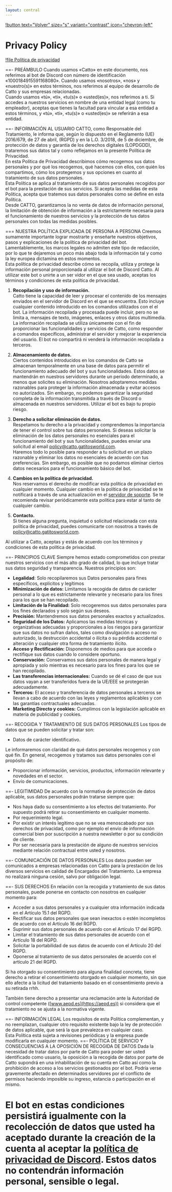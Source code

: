 ```yaml
---
layout: central
---
```


[!button text="Volver" size="s" variant="contrast" icon="chevron-left"](../docs.md)
# Privacy Policy

[!file Política de privacidad](./document.pdf)

==- PREÁMBULO
Cuando usamos «Catto» en este documento, nos referimos al bot de Discord con número de identificación «1000184915591168080».
Cuando usamos «nosotros», «nos» y «nuestro(s)» en estos términos, nos referimos al equipo de desarrollo de Catto y sus empresas relacionadas.<br>
Cuando usamos «tú», «ti», «tu(s)» o «usted(es)», nos referimos a ti. Si accedes a nuestros servicios en nombre de una entidad legal (como tu empleador), aceptas que tienes la facultad para vincular a esa entidad a estos términos, y «tú», «ti», «tu(s)» o «usted(es)» se referirán a esa entidad.

==- INFORMACIÓN AL USUARIO
CATTO, como Responsable del Tratamiento, le informa que, según lo dispuesto en el Reglamento (UE) 2016/679, de 27 de abril, (RGPD) y en la L.O. 3/2018, de 5 de diciembre, de protección de datos y garantía de los derechos digitales (LOPDGDD), trataremos sus datos tal y como reflejamos en la presente Política de Privacidad.<br>
En esta Política de Privacidad describimos cómo recogemos sus datos personales y por qué los recogemos, qué hacemos con ellos, con quién los compartimos, cómo los protegemos y sus opciones en cuanto al tratamiento de sus datos personales.<br>
Esta Política se aplica al tratamiento de sus datos personales recogidos por el bot para la prestación de sus servicios. Si acepta las medidas de esta Política, acepta que tratemos sus datos personales como se define en esta Política.<br>
Desde CATTO, garantizamos la no venta de datos de información personal, la limitación de obtención de información a la estrictamente necesaria para el funcionamiento de nuestros servicios y la protección de tus datos personales con todas las medidas posibles.

=== NUESTRA POLÍTICA EXPLICADA DE PERSONA A PERSONA
Creemos sumamente importante lograr mostrarte y enseñarte nuestros objetivos, pasos y explicaciones de la política de privacidad del bot. Lamentablemente, los marcos legales no admiten este tipo de redacción, por lo que te dejaremos un poco más abajo toda la información tal y como la ley europea dictamina en estos momentos.<br>
Esta política de privacidad describe cómo se recopila, utiliza y protege la información personal proporcionada al utilizar el bot de Discord Catto. Al utilizar este bot o unirte a un ser vidor en el que sea usado, aceptas los términos y condiciones de esta política de privacidad.

1. **Recopilación y uso de información.**<br>
    Catto tiene la capacidad de leer y procesar el contenido de los mensajes enviados en el servidor de Discord en el que se encuentra. Esto incluye cualquier contenido introducido en los comandos utilizados con el el bot. La información recopilada y procesada puede incluir, pero no se limita a, mensajes de texto, imágenes, enlaces y otros datos multimedia.<br>
    La información recopilada se utiliza únicamente con el fin de proporcionar las funcionalidades y servicios de Catto, como responder a comandos específicos, administrar el servidor y mejorar la experiencia del usuario. El bot no compartirá ni venderá la información recopilada a terceros.

2. **Almacenamiento de datos.**<br>
    Ciertos contenidos introducidos en los comandos de Catto se almacenan temporalmente en una base de datos para permitir el funcionamiento adecuado del bot y sus funcionalidades. Estos datos se mantendrán en nuestros servidores durante un período determinado, a menos que solicites su eliminación. Nosotros adoptaremos medidas razonables para proteger la información almacenada y evitar accesos no autorizados. Sin embargo, no podemos garantizar la seguridad completa de la información transmitida a través de Discord o almacenada en nuestros servidores. Utilizar el bot es bajo tu propio riesgo.

3. **Derecho a solicitar eliminación de datos.**<br>
    Respetamos tu derecho a la privacidad y comprendemos la importancia de tener el control sobre tus datos personales. Si deseas solicitar la eliminación de los datos personales no esenciales para el funcionamiento del bot y sus funcionalidades, puedes enviar una solicitud al email [policy@catto.gatitosworld.com](mailto:policy@catto.gatitosworld.com).<br>
    Haremos todo lo posible para responder a tu solicitud en un plazo razonable y eliminar los datos no esenciales de acuerdo con tus preferencias. Sin embargo, es posible que no podamos eliminar ciertos datos necesarios para el funcionamiento básico del bot.

4. **Cambios en la política de privacidad.**<br>
    Nos reservamos el derecho de modificar esta política de privacidad en cualquier momento. Cualquier cambio en la política de privacidad se te notificará a través de una actualización en el [servidor de soporte](https://discord.com/invite/z2agftzTyp/). Se te recomienda revisar periódicamente esta política para estar al tanto de cualquier cambio.

5. **Contacto.**<br>
    Si tienes alguna pregunta, inquietud o solicitud relacionada con esta política de privacidad, puedes comunicarte con nosotros a través de [policy@catto.gatitosworld.com](mailto:policy@catto.gatitosworld.com).

Al utilizar a Catto, aceptas y estás de acuerdo con los términos y condiciones de esta política de
privacidad.

==- PRINCIPIOS CLAVE
Siempre hemos estado comprometidos con prestar nuestros servicios con el más alto grado de calidad, lo que incluye tratar sus datos seguridad y transparencia. Nuestros principios son:

- **Legalidad**: Solo recopilaremos sus Datos personales para fines específicos, explícitos y legítimos
- **Minimización de datos:** Limitamos la recogida de datos de carácter personal a lo que es estrictamente relevante y necesario para los fines para los que se han recopilado.
- **Limitación de la Finalidad:** Solo recogeremos sus datos personales para los fines declarados y solo según sus deseos.
- **Precisión:** Mantendremos sus datos personales exactos y actualizados.
- **Seguridad de los Datos:** Aplicamos las medidas técnicas y organizativas adecuadas y proporcionales a los riesgos para garantizar que sus datos no sufran daños, tales como divulgación o acceso no autorizado, la destrucción accidental o ilícita o su pérdida accidental o alteración y cualquier otra forma de tratamiento ilícito.
- **Acceso y Rectificación:** Disponemos de medios para que acceda o rectifique sus datos cuando lo considere oportuno.
- **Conservación:** Conservamos sus datos personales de manera legal y apropiada y solo mientras es necesario para los fines para los que se han recopilado.
- **Las transferencias internacionales:** Cuando se dé el caso de que sus datos vayan a ser transferidos fuera de la UE/EEE se protegerán adecuadamente.
- **Terceros:** El acceso y transferencia de datos personales a terceros se llevan a cabo de acuerdo con las leyes y reglamentos aplicables y con las garantías contractuales adecuadas.
- **Marketing Directo y cookies:** Cumplimos con la legislación aplicable en materia de publicidad y cookies.

==- RECOGIDA Y TRATAMIENTO DE SUS DATOS PERSONALES
Los tipos de datos que se pueden solicitar y tratar son:

- Datos de carácter identificativo.

Le informaremos con claridad de qué datos personales recogemos y con qué fin. En general, recogemos y tratamos sus datos personales con el propósito de:

- Proporcionar información, servicios, productos, información relevante y novedades en el sector.
- Envío de comunicaciones.

==- LEGITIMIDAD
De acuerdo con la normativa de protección de datos aplicable, sus datos personales podrán tratarse siempre que:

- Nos haya dado su consentimiento a los efectos del tratamiento. Por supuesto podrá retirar su consentimiento en cualquier momento.
- Por requerimiento legal.
- Por existir un interés legítimo que no se vea menoscabado por sus derechos de privacidad, como por ejemplo el envío de información comercial bien por suscripción a nuestra newsletter o por su condición de cliente.
- Por ser necesaria para la prestación de alguno de nuestros servicios mediante relación contractual entre usted y nosotros.

==- COMUNICACIÓN DE DATOS PERSONALES
Los datos pueden ser comunicados a empresas relacionadas con Catto para la prestación de los diversos servicios en calidad de Encargados del Tratamiento. La empresa no realizará ninguna cesión, salvo por obligación legal.

==- SUS DERECHOS
En relación con la recogida y tratamiento de sus datos personales, puede ponerse en contacto con nosotros en cualquier momento para:

- Acceder a sus datos personales y a cualquier otra información indicada en el Artículo 15.1 del RGPD.
- Rectificar sus datos personales que sean inexactos o estén incompletos de acuerdo con el Artículo 16 del RGPD.
- Suprimir sus datos personales de acuerdo con el Artículo 17 del RGPD.
- Limitar el tratamiento de sus datos personales de acuerdo con el Artículo 18 del RGPD.
- Solicitar la portabilidad de sus datos de acuerdo con el Artículo 20 del RGPD.
- Oponerse al tratamiento de sus datos personales de acuerdo con el artículo 21 del RGPD.

Si ha otorgado su consentimiento para alguna finalidad concreta, tiene derecho a retirar el consentimiento otorgado en cualquier momento, sin que ello afecte a la licitud del tratamiento basado en el consentimiento previo a su retirada rrhh.

También tiene derecho a presentar una reclamación ante la Autoridad de control competente
([www.aepd.es](https://aepd.es)) si considera que el tratamiento no se ajusta a la normativa vigente.

==- INFORMACIÓN LEGAL
Los requisitos de esta Política complementan, y no reemplazan, cualquier otro requisito existente bajo la ley de protección de datos aplicable, que será la que prevalezca en cualquier caso.<br>
Esta Política está sujeta a revisiones periódicas y la empresa puede modificarla en cualquier momento.
==- POLÍTICA DE SERVICIO Y CONSECUENCIAS A LA OPOSICIÓN DE RECOGIDA DE DATOS
Dada la necesidad de tratar datos por parte de Catto para poder ser usted identificado como usuario, la oposición a la recogida de datos por parte de Catto supondrá en una inhabilitación de su cuenta en Catto así como la prohibición de acceso a los servicios gestionados por el bot. Podría verse gravemente afectado en determinados servidores por el conflicto de permisos haciendo imposible su ingreso, estancia o participación en el mismo.

El bot en estas condiciones persistirá igualmente con la recolección de datos que usted ha aceptado durante la creación de la cuenta al aceptar la [política de privacidad de Discord](https://discord.com/privacy). Estos datos no contendrán información personal, sensible o legal.
===
